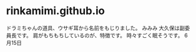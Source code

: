 # rinkamimi.github.io
ドラミちゃんの道具、ウサギ耳から名前をもじりました。
みみみ
大久保は副委員長です。
肩がもちもちしているのが、特徴です。
時々すごく眠そうです。
6月15日
